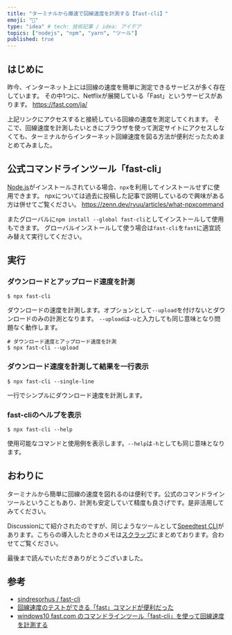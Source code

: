 ```yaml
---
title: "ターミナルから爆速で回線速度を計測する【fast-cli】"
emoji: "🌠"
type: "idea" # tech: 技術記事 / idea: アイデア
topics: ["nodejs", "npm", "yarn", "ツール"]
published: true
---
```


## はじめに

昨今、インターネット上には回線の速度を簡単に測定できるサービスが多く存在しています。
その中1つに、Netflixが展開している「Fast」というサービスがあります。
https://fast.com/ja/

上記リンクにアクセスすると接続している回線の速度を測定してくれます。
そこで、回線速度を計測したいときにブラウザを使って測定サイトにアクセスしなくても、ターミナルからインターネット回線速度を図る方法が便利だったためまとめてみました。

## 公式コマンドラインツール「fast-cli」

[Node.js](https://nodejs.org)がインストールされている場合、`npx`を利用してインストールせずに使用できます。
npxについては過去に投稿した記事で説明しているので興味がある方は併せてご覧ください。
https://zenn.dev/ryuu/articles/what-npxcommand

またグローバルに`npm install --global fast-cli`としてインストールして使用もできます。
グローバルインストールして使う場合は`fast-cli`を`fast`に適宜読み替えて実行してください。

## 実行

### ダウンロードとアップロード速度を計測

```shell
$ npx fast-cli
```

ダウンロードの速度を計測します。オプションとして`--upload`を付けないとダウンロードのみの計測となります。
`--upload`は`-u`と入力しても同じ意味となり問題なく動作します。

```shell
# ダウンロード速度とアップロード速度を計測
$ npx fast-cli --upload
```

### ダウンロード速度を計測して結果を一行表示

```shell
$ npx fast-cli --single-line
```

一行でシンプルにダウンロード速度を計測します。

### fast-cliのヘルプを表示

```shell
$ npx fast-cli --help
```

使用可能なコマンドと使用例を表示します。`--help`は`-h`としても同じ意味となります。

## おわりに

ターミナルから簡単に回線の速度を図れるのは便利です。公式のコマンドラインツールということもあり、計測も安定していて精度も良さげです。是非活用してみてください。

Discussionにて紹介されたのですが、同じようなツールとして[Speedtest CLI](https://www.speedtest.net/ja/apps/cli)があります。こちらの導入したときのメモは[スクラップ](https://zenn.dev/ryuu/scraps/2d4e2592dbe45d)にまとめております。合わせてご覧ください。

最後まで読んでいただきありがとうございました。

## 参考

- [sindresorhus / fast-cli](https://github.com/sindresorhus/fast-cli)
- [回線速度のテストができる「fast」コマンドが便利だった](https://qiita.com/suin/items/8398f0b07299a3cc194f)
- [windows10 fast.com のコマンドラインツール「fast-cli」を使って回線速度を計測する](https://mebee.info/2020/04/28/post-10023)
